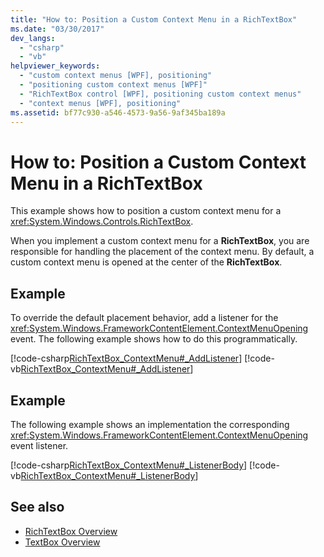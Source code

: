 ```yaml
---
title: "How to: Position a Custom Context Menu in a RichTextBox"
ms.date: "03/30/2017"
dev_langs: 
  - "csharp"
  - "vb"
helpviewer_keywords: 
  - "custom context menus [WPF], positioning"
  - "positioning custom context menus [WPF]"
  - "RichTextBox control [WPF], positioning custom context menus"
  - "context menus [WPF], positioning"
ms.assetid: bf77c930-a546-4573-9a56-9af345ba189a
---
```

# How to: Position a Custom Context Menu in a RichTextBox
This example shows how to position a custom context menu for a <xref:System.Windows.Controls.RichTextBox>.  
  
 When you implement a custom context menu for a **RichTextBox**, you are responsible for handling the placement of the context menu.  By default, a custom context menu is opened at the center of the **RichTextBox**.  
  
## Example  
 To override the default placement behavior, add a listener for the <xref:System.Windows.FrameworkContentElement.ContextMenuOpening> event.  The following example shows how to do this programmatically.  
  
 [!code-csharp[RichTextBox_ContextMenu#_AddListener](../../../../samples/snippets/csharp/VS_Snippets_Wpf/RichTextBox_ContextMenu/CSharp/app.xaml.cs#_addlistener)]
 [!code-vb[RichTextBox_ContextMenu#_AddListener](../../../../samples/snippets/visualbasic/VS_Snippets_Wpf/RichTextBox_ContextMenu/VisualBasic/app.xaml.vb#_addlistener)]  
  
## Example  
 The following example shows an implementation the corresponding <xref:System.Windows.FrameworkContentElement.ContextMenuOpening> event listener.  
  
 [!code-csharp[RichTextBox_ContextMenu#_ListenerBody](../../../../samples/snippets/csharp/VS_Snippets_Wpf/RichTextBox_ContextMenu/CSharp/app.xaml.cs#_listenerbody)]
 [!code-vb[RichTextBox_ContextMenu#_ListenerBody](../../../../samples/snippets/visualbasic/VS_Snippets_Wpf/RichTextBox_ContextMenu/VisualBasic/app.xaml.vb#_listenerbody)]  
  
## See also
- [RichTextBox Overview](../../../../docs/framework/wpf/controls/richtextbox-overview.md)
- [TextBox Overview](../../../../docs/framework/wpf/controls/textbox-overview.md)
